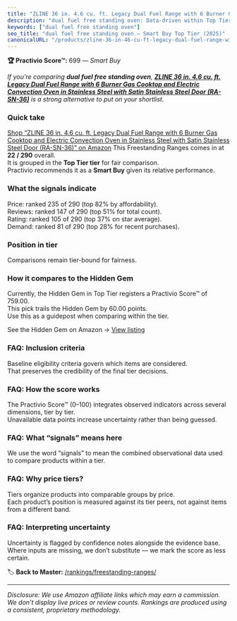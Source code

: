 ```yaml
---
title: "ZLINE 36 in. 4.6 cu. ft. Legacy Dual Fuel Range with 6 Burner Gas Cooktop and Electric Convection Oven in Stainless Steel with Satin Stainless Steel Door (RA-SN-36)"
description: "dual fuel free standing oven: Data-driven within Top Tier ranking using the Practivio Score™. Positioned by quality, value, demand, findability, momentum."
keywords: ["dual fuel free standing oven"]
seo_title: "dual fuel free standing oven — Smart Buy Top Tier (2025)"
canonicalURL: "/products/zline-36-in-46-cu-ft-legacy-dual-fuel-range-with-6-burner-gas-cooktop-and-electric-convection-oven-in-stainless-steel-with-satin-stainless-steel-door-ra-sn-36-B07VCVCC3L/"
---
```


**🏆 Practivio Score™:** 699 — _Smart Buy_


*If you're comparing **dual fuel free standing oven**, **[ZLINE 36 in. 4.6 cu. ft. Legacy Dual Fuel Range with 6 Burner Gas Cooktop and Electric Convection Oven in Stainless Steel with Satin Stainless Steel Door (RA-SN-36)](https://www.amazon.com/dp/B07VCVCC3L?tag=practivio-20)** is a strong alternative to put on your shortlist.*
### Quick take
[Shop “ZLINE 36 in. 4.6 cu. ft. Legacy Dual Fuel Range with 6 Burner Gas Cooktop and Electric Convection Oven in Stainless Steel with Satin Stainless Steel Door (RA-SN-36)” on Amazon](https://www.amazon.com/dp/B07VCVCC3L?tag=practivio-20)
This Freestanding Ranges comes in at **22 / 290** overall.  
It is grouped in the **Top Tier tier** for fair comparison.  
Practivio recommends it as a **Smart Buy** given its relative performance.

### What the signals indicate
Price: ranked 235 of 290 (top 82% by affordability).  
Reviews: ranked 147 of 290 (top 51% for total count).  
Rating: ranked 105 of 290 (top 37% on star average).  
Demand: ranked 81 of 290 (top 28% for recent purchases).

### Position in tier
Comparisons remain tier-bound for fairness.

### How it compares to the Hidden Gem
Currently, the Hidden Gem in Top Tier registers a Practivio Score™ of 759.00.  
This pick trails the Hidden Gem by 60.00 points.  
Use this as a guidepost when comparing within the tier.  

See the Hidden Gem on Amazon → [View listing](https://www.amazon.com/dp/B07MYBQKDX?tag=practivio-20)

### FAQ: Inclusion criteria
Baseline eligibility criteria govern which items are considered.  
That preserves the credibility of the final tier decisions.

### FAQ: How the score works
The Practivio Score™ (0–100) integrates observed indicators across several dimensions, tier by tier.  
Unavailable data points increase uncertainty rather than being guessed.

### FAQ: What “signals” means here
We use the word “signals” to mean the combined observational data used to compare products within a tier.

### FAQ: Why price tiers?
Tiers organize products into comparable groups by price.  
Each product’s position is measured against its tier peers, not against items from a different band.

### FAQ: Interpreting uncertainty
Uncertainty is flagged by confidence notes alongside the evidence base.  
Where inputs are missing, we don’t substitute — we mark the score as less certain.


🏷️ **Back to Master:** [/rankings/freestanding-ranges/](/rankings/freestanding-ranges/)

---
_Disclosure: We use Amazon affiliate links which may earn a commission. We don’t display live prices or review counts. Rankings are produced using a consistent, proprietary methodology._
